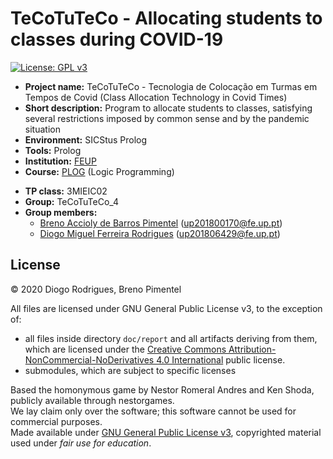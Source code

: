 <!--
(C) 2020-2021 Diogo Rodrigues, Breno Pimentel
Distributed under the terms of the GNU General Public License, version 3
-->

# TeCoTuTeCo - Allocating students to classes during COVID-19

[![License: GPL v3](https://img.shields.io/badge/License-GPLv3-blue.svg)](https://www.gnu.org/licenses/gpl-3.0)

- **Project name:** TeCoTuTeCo - ​Te​cnologia de ​Co​locação em ​Tu​rmas em ​Te​mpos de ​Co​vid (Class Allocation Technology in Covid Times)
- **Short description:** Program to allocate students to classes, satisfying several restrictions imposed by common sense and by the pandemic situation
- **Environment:** SICStus Prolog
- **Tools:** Prolog
- **Institution:** [FEUP](https://sigarra.up.pt/feup/en/web_page.Inicial)
- **Course:** [PLOG](https://sigarra.up.pt/feup/en/UCURR_GERAL.FICHA_UC_VIEW?pv_ocorrencia_id=459482) (Logic Programming)
<!-- - **Project grade:** ??.?/20.0 -->
- **TP class:** 3MIEIC02
- **Group:** TeCoTuTeCo_4
- **Group members:**
    - [Breno Accioly de Barros Pimentel](https://github.com/BrenoAccioly) (<up201800170@fe.up.pt>)
    - [Diogo Miguel Ferreira Rodrigues](https://github.com/dmfrodrigues) (<up201806429@fe.up.pt>)

## License <!-- omit in toc -->

© 2020 Diogo Rodrigues, Breno Pimentel

All files are licensed under GNU General Public License v3, to the exception of:
- all files inside directory `doc/report` and all artifacts deriving from them, which are licensed under the [Creative Commons Attribution-NonCommercial-NoDerivatives 4.0 International](doc/report/LICENSE) public license.
- submodules, which are subject to specific licenses

Based the homonymous game by Nestor Romeral Andres and Ken Shoda, publicly available through nestorgames.  
We lay claim only over the software; this software cannot be used for commercial purposes.  
Made available under [GNU General Public License v3](LICENSE), copyrighted material used under *fair use for education*.
